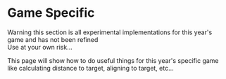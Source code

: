 # Game Specific

<warning>
    Warning this section is all experimental implementations for this year's game and has not been refined
    <br/> Use at your own risk...
</warning>

This page will show how to do useful things for this year's specific game like calculating distance to target, aligning to target, etc...
